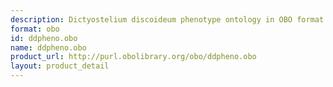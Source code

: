 ```yaml
---
description: Dictyostelium discoideum phenotype ontology in OBO format
format: obo
id: ddpheno.obo
name: ddpheno.obo
product_url: http://purl.obolibrary.org/obo/ddpheno.obo
layout: product_detail
---
```

